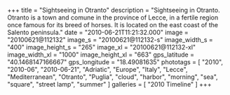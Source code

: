 +++
title = "Sightseeing in Otranto"
description = "Sightseeing in Otranto. Otranto is a town and comune in the province of Lecce, in a fertile region once famous for its breed of horses. It is located on the east coast of the Salento peninsula."
date = "2010-06-21T11:21:32.000"
image = "20100621@112132"
image_s = "20100621@112132-s"
image_width_s = "400"
image_height_s = "265"
image_xl = "20100621@112132-xl"
image_width_xl = "1000"
image_height_xl = "663"
gps_latitude = "40.1468147166667"
gps_longitude = "18.49081635"
phototags = [ "2010", "2010-06", "2010-06-21", "Adriatic", "Europe", "Italy", "Lecce", "Mediterranean", "Otranto", "Puglia", "cloud", "harbor", "morning", "sea", "square", "street lamp", "summer" ]
galleries = [ "2010 Timeline" ]
+++
